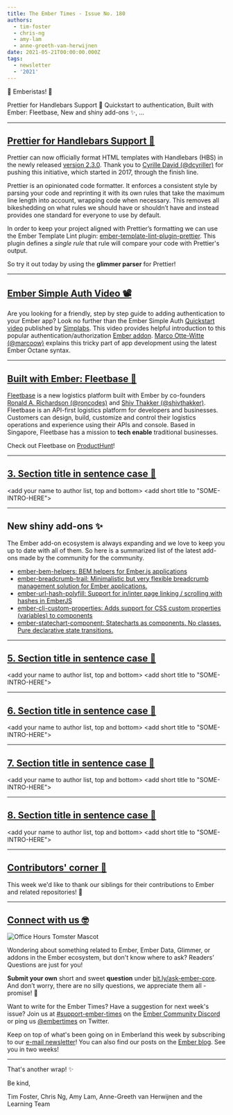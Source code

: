 ```yaml
---
title: The Ember Times - Issue No. 180
authors:
  - tim-foster
  - chris-ng
  - amy-lam
  - anne-greeth-van-herwijnen
date: 2021-05-21T00:00:00.000Z
tags:
  - newsletter
  - '2021'
---
```


👋 Emberistas! 🐹
  
<SOME-INTRO-HERE-TO-KEEP-THEM-SUBSCRIBERS-READING>
Prettier for Handlebars Support 🙌
Quickstart to authentication,
Built with Ember: Fleetbase,
New and shiny add-ons ✨,
...
  
---  

## [Prettier for Handlebars Support 🙌](https://prettier.io/blog/2021/05/09/2.3.0.html#ember--handlebars)

Prettier can now officially format HTML templates with Handlebars (HBS) in the newly released [version 2.3.0](https://prettier.io/blog/2021/05/09/2.3.0.html#ember--handlebars). Thank you to [Cyrille David (@dcyriller)](https://github.com/dcyriller) for pushing this initiative, which started in 2017, through the finish line.

Prettier is an opinionated code formatter. It enforces a consistent style by parsing your code and reprinting it with its own rules that take the maximum line length into account, wrapping code when necessary. This removes all bikeshedding on what rules we should have or shouldn’t have and instead provides one standard for everyone to use by default.

In order to keep your project aligned with Prettier’s formatting we can use the Ember Template Lint plugin: [ember-template-lint-plugin-prettier](https://github.com/ember-template-lint/ember-template-lint-plugin-prettier). This plugin defines a _single rule_ that rule will compare your code with Prettier's output.

So try it out today by using the **glimmer parser** for Prettier!  
  
---

<!--alex disable simple-->

## [Ember Simple Auth Video 📽](https://www.youtube.com/watch?v=bSWN4_EbTPI)

Are you looking for a friendly, step by step guide to adding authentication to your Ember app? Look no further than the Ember Simple Auth [Quickstart video](https://www.youtube.com/watch?v=bSWN4_EbTPI) published by [Simplabs](https://simplabs.com/). This video provides helpful introduction to this popular authentication/authorization [Ember addon](https://ember-simple-auth.com/). [Marco Otte-Witte (@marcoow)](https://github.com/marcoow) explains this tricky part of app development using the latest Ember Octane syntax.

<!--alex enable simple-->

---
  
## [Built with Ember: Fleetbase 🚀](https://fleetbase.io/)

[Fleetbase](https://fleetbase.io/) is a new logistics platform built with Ember by co-founders [Ronald A. Richardson (@roncodes)](https://github.com/roncodes) and [Shiv Thakker (@shivthakker)](https://github.com/shivthakker). Fleetbase is an API-first logistics platform for developers and businesses. Customers can design, build, customize and control their logistics operations and experience using their APIs and console. Based in Singapore, Fleetbase has a mission to **tech enable** traditional businesses.

Check out Fleetbase on [ProductHunt](https://www.producthunt.com/posts/fleetbase)!

---

## [3. Section title in sentence case 🐹](section-url)

<change section title emoji>
<consider adding some bold to your paragraph>
<add the contributor in the post in format "FirstName LastName (@githubUserName)" linked to their GitHub account>
<please include link to external article/repo/etc in paragraph / body text, not just header title above>

<add your name to author list, top and bottom>
<add short title to "SOME-INTRO-HERE">

---

## New shiny add-ons ✨
  
The Ember add-on ecosystem is always expanding and we love to keep you up to date with all of them. So here is a summarized list of the latest add-ons made by the community for the community.

* [ember-bem-helpers: BEM helpers for Ember.js applications](https://github.com/retailnext/ember-bem-helpers)
* [ember-breadcrumb-trail: Minimalistic but very flexible breadcrumb management solution for Ember applications.](https://github.com/Windvis/ember-breadcrumb-trail)
* [ember-url-hash-polyfill: Support for in/inter page linking / scrolling with hashes in EmberJS](https://github.com/CrowdStrike/ember-url-hash-polyfill)
* [ember-cli-custom-properties: Adds support for CSS custom properties (variables) to components](https://github.com/onehilltech/ember-cli-custom-properties)
* [ember-statechart-component: Statecharts as components. No classes. Pure declarative state transitions.](https://github.com/NullVoxPopuli/ember-statechart-component)

---

## [5. Section title in sentence case 🐹](section-url)

<change section title emoji>
<consider adding some bold to your paragraph>
<add the contributor in the post in format "FirstName LastName (@githubUserName)" linked to their GitHub account>
<please include link to external article/repo/etc in paragraph / body text, not just header title above>

<add your name to author list, top and bottom>
<add short title to "SOME-INTRO-HERE">

---

## [6. Section title in sentence case 🐹](section-url)

<change section title emoji>
<consider adding some bold to your paragraph>
<add the contributor in the post in format "FirstName LastName (@githubUserName)" linked to their GitHub account>
<please include link to external article/repo/etc in paragraph / body text, not just header title above>

<add your name to author list, top and bottom>
<add short title to "SOME-INTRO-HERE">

---

## [7. Section title in sentence case 🐹](section-url)

<change section title emoji>
<consider adding some bold to your paragraph>
<add the contributor in the post in format "FirstName LastName (@githubUserName)" linked to their GitHub account>
<please include link to external article/repo/etc in paragraph / body text, not just header title above>

<add your name to author list, top and bottom>
<add short title to "SOME-INTRO-HERE">

---

## [8. Section title in sentence case 🐹](section-url)

<change section title emoji>
<consider adding some bold to your paragraph>
<add the contributor in the post in format "FirstName LastName (@githubUserName)" linked to their GitHub account>
<please include link to external article/repo/etc in paragraph / body text, not just header title above>

<add your name to author list, top and bottom>
<add short title to "SOME-INTRO-HERE">

---

## [Contributors' corner 👏](https://guides.emberjs.com/release/contributing/repositories/)

<p>This week we'd like to thank our siblings for their contributions to Ember and related repositories! 💖</p>

---

## [Connect with us 🤓](https://docs.google.com/forms/d/e/1FAIpQLScqu7Lw_9cIkRtAiXKitgkAo4xX_pV1pdCfMJgIr6Py1V-9Og/viewform)

<div class="blog-row">
  <img class="float-right small transparent padded" alt="Office Hours Tomster Mascot" title="Readers' Questions" src="/images/tomsters/officehours.png" />

  <p>Wondering about something related to Ember, Ember Data, Glimmer, or addons in the Ember ecosystem, but don't know where to ask? Readers’ Questions are just for you!</p>

  <p><strong>Submit your own</strong> short and sweet <strong>question</strong> under <a href="https://bit.ly/ask-ember-core" target="rq">bit.ly/ask-ember-core</a>. And don’t worry, there are no silly questions, we appreciate them all - promise! 🤞</p>

  <p>Want to write for the Ember Times? Have a suggestion for next week's issue? Join us at <a href="https://discordapp.com/channels/480462759797063690/485450546887786506">#support-ember-times</a> on the <a href="https://discord.gg/emberjs">Ember Community Discord</a> or ping us <a href="https://twitter.com/embertimes">@embertimes</a> on Twitter.</p>

  <p>Keep on top of what's been going on in Emberland this week by subscribing to our <a href="https://embertimes.substack.com/">e-mail newsletter</a>! You can also find our posts on the <a href="https://blog.emberjs.com/tag/newsletter">Ember blog</a>. See you in two weeks!</p>
</div>

---

That's another wrap! ✨

Be kind,

Tim Foster, Chris Ng, Amy Lam, Anne-Greeth van Herwijnen and the Learning Team
